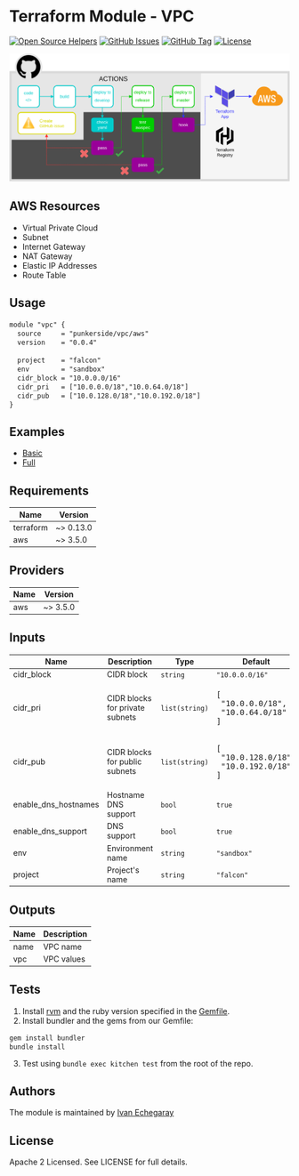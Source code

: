 # Terraform Module - VPC

[![Open Source Helpers](https://www.codetriage.com/punkerside/terraform-aws-vpc/badges/users.svg)](https://www.codetriage.com/punkerside/terraform-aws-vpc)
[![GitHub Issues](https://img.shields.io/github/issues/punkerside/terraform-aws-vpc.svg)](https://github.com/punkerside/terraform-aws-vpc/issues)
[![GitHub Tag](https://img.shields.io/github/tag-date/punkerside/terraform-aws-vpc.svg?style=plastic)](https://github.com/punkerside/terraform-aws-vpc/tags/)
[![License](https://img.shields.io/badge/License-Apache%202.0-blue.svg)](https://opensource.org/licenses/Apache-2.0)

<p align="center">
  <img src="workflow.png">
</p>

## AWS Resources

* Virtual Private Cloud
* Subnet
* Internet Gateway
* NAT Gateway
* Elastic IP Addresses
* Route Table

## Usage

```hcl
module "vpc" {
  source     = "punkerside/vpc/aws"
  version    = "0.0.4"

  project    = "falcon"
  env        = "sandbox"
  cidr_block = "10.0.0.0/16"
  cidr_pri   = ["10.0.0.0/18","10.0.64.0/18"]
  cidr_pub   = ["10.0.128.0/18","10.0.192.0/18"]
}
```

## Examples

* [Basic](https://github.com/punkerside/terraform-aws-vpc/tree/master/examples/basic)
* [Full](https://github.com/punkerside/terraform-aws-vpc/tree/master/examples/full)

<!-- BEGINNING OF PRE-COMMIT-TERRAFORM DOCS HOOK -->
## Requirements

| Name | Version |
|------|---------|
| terraform | ~> 0.13.0 |
| aws | ~> 3.5.0 |

## Providers

| Name | Version |
|------|---------|
| aws | ~> 3.5.0 |

## Inputs

| Name | Description | Type | Default | Required |
|------|-------------|------|---------|:--------:|
| cidr\_block | CIDR block | `string` | `"10.0.0.0/16"` | no |
| cidr\_pri | CIDR blocks for private subnets | `list(string)` | <pre>[<br>  "10.0.0.0/18",<br>  "10.0.64.0/18"<br>]</pre> | no |
| cidr\_pub | CIDR blocks for public subnets | `list(string)` | <pre>[<br>  "10.0.128.0/18",<br>  "10.0.192.0/18"<br>]</pre> | no |
| enable\_dns\_hostnames | Hostname DNS support | `bool` | `true` | no |
| enable\_dns\_support | DNS support | `bool` | `true` | no |
| env | Environment name | `string` | `"sandbox"` | no |
| project | Project's name | `string` | `"falcon"` | no |

## Outputs

| Name | Description |
|------|-------------|
| name | VPC name |
| vpc | VPC values |

<!-- END OF PRE-COMMIT-TERRAFORM DOCS HOOK -->

## Tests

1. Install [rvm](https://rvm.io/rvm/install) and the ruby version specified in the [Gemfile](https://github.com/punkerside/terraform-aws-vpc/tree/master/Gemfile).
2. Install bundler and the gems from our Gemfile:
```
gem install bundler
bundle install
```
3. Test using `bundle exec kitchen test` from the root of the repo.

## Authors

The module is maintained by [Ivan Echegaray](https://github.com/punkerside)

## License

Apache 2 Licensed. See LICENSE for full details.
